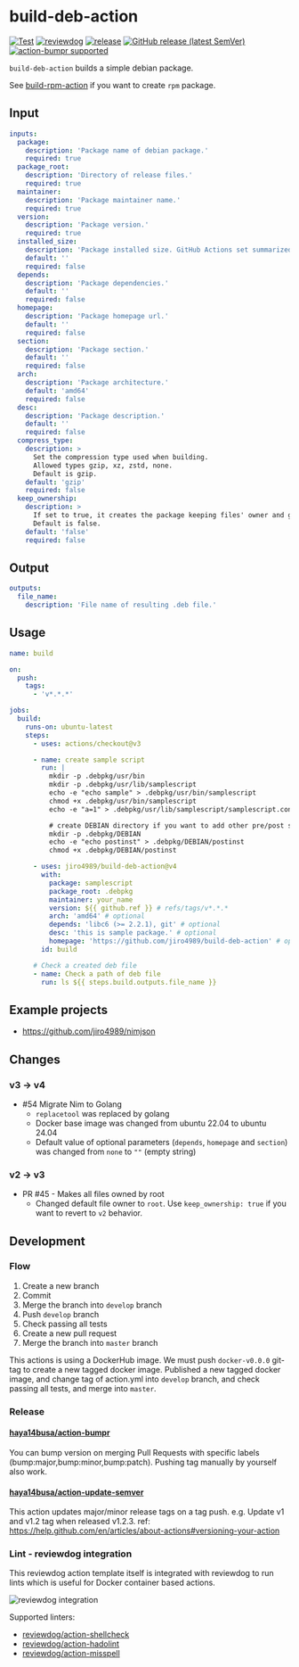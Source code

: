 # build-deb-action

<!-- TODO: replace jiro4989/build-deb-action with your repo name -->
[![Test](https://github.com/jiro4989/build-deb-action/workflows/Test/badge.svg)](https://github.com/jiro4989/build-deb-action/actions?query=workflow%3ATest)
[![reviewdog](https://github.com/jiro4989/build-deb-action/workflows/reviewdog/badge.svg)](https://github.com/jiro4989/build-deb-action/actions?query=workflow%3Areviewdog)
[![release](https://github.com/jiro4989/build-deb-action/workflows/release/badge.svg)](https://github.com/jiro4989/build-deb-action/actions?query=workflow%3Arelease)
[![GitHub release (latest SemVer)](https://img.shields.io/github/v/release/jiro4989/build-deb-action?logo=github&sort=semver)](https://github.com/jiro4989/build-deb-action/releases)
[![action-bumpr supported](https://img.shields.io/badge/bumpr-supported-ff69b4?logo=github&link=https://github.com/haya14busa/action-bumpr)](https://github.com/haya14busa/action-bumpr)

`build-deb-action` builds a simple debian package.

See [build-rpm-action](https://github.com/jiro4989/build-rpm-action) if you want to create `rpm` package.

## Input

```yaml
inputs:
  package:
    description: 'Package name of debian package.'
    required: true
  package_root:
    description: 'Directory of release files.'
    required: true
  maintainer:
    description: 'Package maintainer name.'
    required: true
  version:
    description: 'Package version.'
    required: true
  installed_size:
    description: 'Package installed size. GitHub Actions set summarized byte size of `package_root` directory when this parameter is empty.'
    default: ''
    required: false
  depends:
    description: 'Package dependencies.'
    default: ''
    required: false
  homepage:
    description: 'Package homepage url.'
    default: ''
    required: false
  section:
    description: 'Package section.'
    default: ''
    required: false
  arch:
    description: 'Package architecture.'
    default: 'amd64'
    required: false
  desc:
    description: 'Package description.'
    default: ''
    required: false
  compress_type:
    description: >
      Set the compression type used when building.
      Allowed types gzip, xz, zstd, none.
      Default is gzip.
    default: 'gzip'
    required: false
  keep_ownership:
    description: >
      If set to true, it creates the package keeping files' owner and group, otherwise they will be assigned to root
      Default is false.
    default: 'false'
    required: false
```

## Output

```yaml
outputs:
  file_name:
    description: 'File name of resulting .deb file.'
```

## Usage

```yaml
name: build

on:
  push:
    tags:
      - 'v*.*.*'

jobs:
  build:
    runs-on: ubuntu-latest
    steps:
      - uses: actions/checkout@v3

      - name: create sample script
        run: |
          mkdir -p .debpkg/usr/bin
          mkdir -p .debpkg/usr/lib/samplescript
          echo -e "echo sample" > .debpkg/usr/bin/samplescript
          chmod +x .debpkg/usr/bin/samplescript
          echo -e "a=1" > .debpkg/usr/lib/samplescript/samplescript.conf

          # create DEBIAN directory if you want to add other pre/post scripts
          mkdir -p .debpkg/DEBIAN
          echo -e "echo postinst" > .debpkg/DEBIAN/postinst
          chmod +x .debpkg/DEBIAN/postinst

      - uses: jiro4989/build-deb-action@v4
        with:
          package: samplescript
          package_root: .debpkg
          maintainer: your_name
          version: ${{ github.ref }} # refs/tags/v*.*.*
          arch: 'amd64' # optional
          depends: 'libc6 (>= 2.2.1), git' # optional
          desc: 'this is sample package.' # optional
          homepage: 'https://github.com/jiro4989/build-deb-action' # optional
        id: build

      # Check a created deb file
      - name: Check a path of deb file
        run: ls ${{ steps.build.outputs.file_name }}
```

## Example projects

* <https://github.com/jiro4989/nimjson>

## Changes

### v3 -> v4

* #54 Migrate Nim to Golang
  * `replacetool` was replaced by golang
  * Docker base image was changed from ubuntu 22.04 to ubuntu 24.04
  * Default value of optional parameters (`depends`, `homepage` and `section`) was changed from `none` to `""` (empty string)

### v2 -> v3

* PR #45 - Makes all files owned by root
  * Changed default file owner to `root`. Use `keep_ownership: true` if you want to revert to `v2` behavior.

## Development

### Flow

1. Create a new branch
1. Commit
1. Merge the branch into `develop` branch
1. Push `develop` branch
1. Check passing all tests
1. Create a new pull request
1. Merge the branch into `master` branch

This actions is using a DockerHub image.  We must push `docker-v0.0.0` git-tag
to create a new tagged docker image.  Published a new tagged docker image, and
change tag of action.yml into `develop` branch, and check passing all tests,
and merge into `master`.

### Release

#### [haya14busa/action-bumpr](https://github.com/haya14busa/action-bumpr)

You can bump version on merging Pull Requests with specific labels (bump:major,bump:minor,bump:patch).
Pushing tag manually by yourself also work.

#### [haya14busa/action-update-semver](https://github.com/haya14busa/action-update-semver)

This action updates major/minor release tags on a tag push. e.g. Update v1 and v1.2 tag when released v1.2.3.
ref: <https://help.github.com/en/articles/about-actions#versioning-your-action>

### Lint - reviewdog integration

This reviewdog action template itself is integrated with reviewdog to run lints
which is useful for Docker container based actions.

![reviewdog integration](https://user-images.githubusercontent.com/3797062/72735107-7fbb9600-3bde-11ea-8087-12af76e7ee6f.png)

Supported linters:

* [reviewdog/action-shellcheck](https://github.com/reviewdog/action-shellcheck)
* [reviewdog/action-hadolint](https://github.com/reviewdog/action-hadolint)
* [reviewdog/action-misspell](https://github.com/reviewdog/action-misspell)
